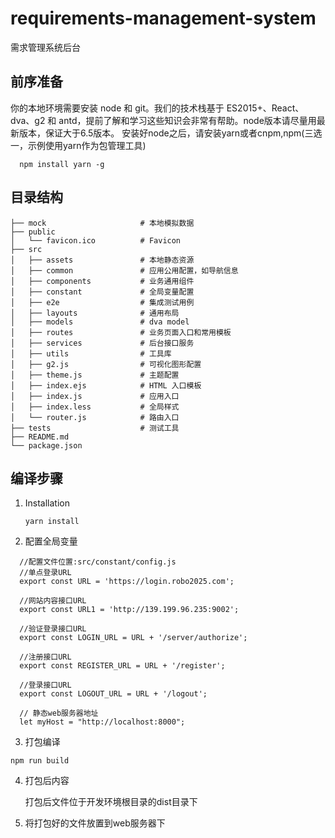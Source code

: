 # requirements-management-system
需求管理系统后台

## 前序准备

  你的本地环境需要安装 node 和 git。我们的技术栈基于 ES2015+、React、dva、g2 和 antd，提前了解和学习这些知识会非常有帮助。node版本请尽量用最新版本，保证大于6.5版本。
  安装好node之后，请安装yarn或者cnpm,npm(三选一，示例使用yarn作为包管理工具)
  ```
    npm install yarn -g
  ```

## 目录结构
```
├── mock                     # 本地模拟数据
├── public
│   └── favicon.ico          # Favicon
├── src
│   ├── assets               # 本地静态资源
│   ├── common               # 应用公用配置，如导航信息
│   ├── components           # 业务通用组件
│   ├── constant             # 全局变量配置
│   ├── e2e                  # 集成测试用例
│   ├── layouts              # 通用布局
│   ├── models               # dva model
│   ├── routes               # 业务页面入口和常用模板
│   ├── services             # 后台接口服务
│   ├── utils                # 工具库
│   ├── g2.js                # 可视化图形配置
│   ├── theme.js             # 主题配置
│   ├── index.ejs            # HTML 入口模板
│   ├── index.js             # 应用入口
│   ├── index.less           # 全局样式
│   └── router.js            # 路由入口
├── tests                    # 测试工具
├── README.md
└── package.json
```

## 编译步骤

1. Installation

   ``yarn install``

2. 配置全局变量

  ```
    //配置文件位置:src/constant/config.js
    //单点登录URL
    export const URL = 'https://login.robo2025.com';

    //网站内容接口URL
    export const URL1 = 'http://139.199.96.235:9002';

    //验证登录接口URL
    export const LOGIN_URL = URL + '/server/authorize';

    //注册接口URL
    export const REGISTER_URL = URL + '/register';

    //登录接口URL
    export const LOGOUT_URL = URL + '/logout';

    // 静态web服务器地址
    let myHost = "http://localhost:8000";
  ```

3. 打包编译

  ``npm run build``

4. 打包后内容

    打包后文件位于开发环境根目录的dist目录下

5. 将打包好的文件放置到web服务器下
